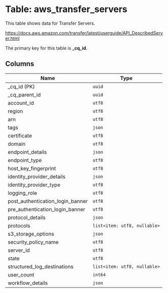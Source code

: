 # Table: aws_transfer_servers

This table shows data for Transfer Servers.

https://docs.aws.amazon.com/transfer/latest/userguide/API_DescribedServer.html

The primary key for this table is **_cq_id**.

## Columns

| Name          | Type          |
| ------------- | ------------- |
|_cq_id (PK)|`uuid`|
|_cq_parent_id|`uuid`|
|account_id|`utf8`|
|region|`utf8`|
|arn|`utf8`|
|tags|`json`|
|certificate|`utf8`|
|domain|`utf8`|
|endpoint_details|`json`|
|endpoint_type|`utf8`|
|host_key_fingerprint|`utf8`|
|identity_provider_details|`json`|
|identity_provider_type|`utf8`|
|logging_role|`utf8`|
|post_authentication_login_banner|`utf8`|
|pre_authentication_login_banner|`utf8`|
|protocol_details|`json`|
|protocols|`list<item: utf8, nullable>`|
|s3_storage_options|`json`|
|security_policy_name|`utf8`|
|server_id|`utf8`|
|state|`utf8`|
|structured_log_destinations|`list<item: utf8, nullable>`|
|user_count|`int64`|
|workflow_details|`json`|